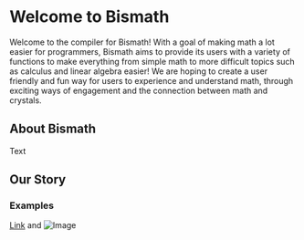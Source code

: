 # Welcome to Bismath

Welcome to the compiler for Bismath! With a goal of making math a lot easier for programmers, Bismath aims to provide its users with a variety of functions to make everything from simple math to more difficult topics such as calculus and linear algebra easier! We are hoping to create a user friendly and fun way for users to experience and understand math, through exciting ways of engagement and the connection between math and crystals.

## About Bismath

Text

## Our Story

### Examples


[Link](url) and ![Image](src)
